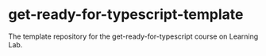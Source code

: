 # get-ready-for-typescript-template
The template repository for the get-ready-for-typescript course on Learning Lab.

